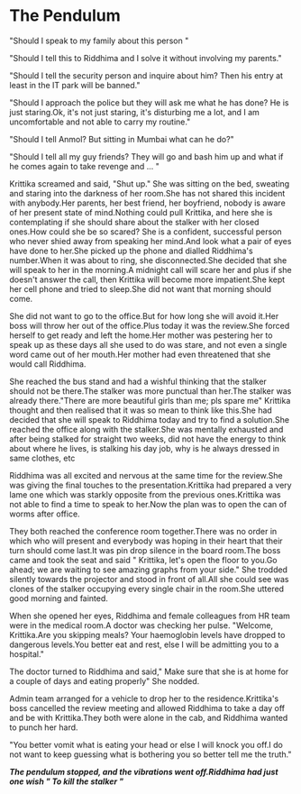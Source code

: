 # The Pendulum


"Should I speak to my family about this person "

"Should I tell this to Riddhima and I solve it without involving my parents."

"Should I tell the security person and inquire about him? Then his entry at least in the IT park will be banned."

"Should I approach the police but they will ask me what he has done? He is just staring.Ok, it's not just staring, it's disturbing me a lot, and I am uncomfortable and not able to carry my routine."

"Should I tell Anmol? But sitting in Mumbai what can he do?"

"Should I tell all my guy friends? They will go and bash him up and what if he comes again to take revenge and ... "

Krittika screamed and said, "Shut up." She was sitting on the bed, sweating and staring into the darkness of her room.She has not shared this incident with anybody.Her parents, her best friend, her boyfriend, nobody is aware of her present state of mind.Nothing could pull Krittika, and here she is contemplating if she should share about the stalker with her closed ones.How could she be so scared? She is a confident, successful person who never shied away from speaking her mind.And look what a pair of eyes have done to her.She picked up the phone and dialled Riddhima's number.When it was about to ring, she disconnected.She decided that she will speak to her in the morning.A midnight call will scare her and plus if she doesn't answer the call, then Krittika will become more impatient.She kept her cell phone and tried to sleep.She did not want that morning should come.

She did not want to go to the office.But for how long she will avoid it.Her boss will throw her out of the office.Plus today it was the review.She forced herself to get ready and left the home.Her mother was pestering her to speak up as these days all she used to do was stare, and not even a single word came out of her mouth.Her mother had even threatened that she would call Riddhima.

She reached the bus stand and had a wishful thinking that the stalker should not be there.The stalker was more punctual than her.The stalker was already there."There are more beautiful girls than me; pls spare me" Krittika thought and then realised that it was so mean to think like this.She had decided that she will speak to Riddhima today and try to find a solution.She reached the office along with the stalker.She was mentally exhausted and after being stalked for straight two weeks, did not have the energy to think about where he lives, is stalking his day job, why is he always dressed in same clothes, etc

Riddhima was all excited and nervous at the same time for the review.She was giving the final touches to the presentation.Krittika had prepared a very lame one which was starkly opposite from the previous ones.Krittika was not able to find a time to speak to her.Now the plan was to open the can of worms after office.

They both reached the conference room together.There was no order in which who will present and everybody was hoping in their heart that their turn should come last.It was pin drop silence in the board room.The boss came and took the seat and said " Krittika, let's open the floor to you.Go ahead; we are waiting to see amazing graphs from your side." She trodded silently towards the projector and stood in front of all.All she could see was clones of the stalker occupying every single chair in the room.She uttered good morning and fainted.

When she opened her eyes, Riddhima and female colleagues from HR team were in the medical room.A doctor was checking her pulse.
"Welcome, Krittika.Are you skipping meals? Your haemoglobin levels have dropped to dangerous levels.You better eat and rest, else I will be admitting  you to a hospital."

The doctor turned to Riddhima and said," Make sure that she is at home for a couple of days and eating properly" She nodded.

Admin team arranged for a vehicle to drop her to the residence.Krittika's boss cancelled the review meeting and allowed Riddhima to take a day off and be with Krittika.They both were alone in the cab, and Riddhima wanted to punch her hard.

"You better vomit what is eating your head or else I will knock you off.I do not  want to keep guessing what is bothering you so better  tell me the truth."

***The pendulum stopped, and the vibrations went off.Riddhima had just one wish " To kill the stalker "***
